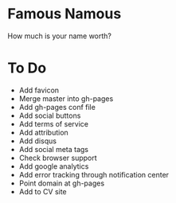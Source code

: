 Famous Namous
=============
How much is your name worth?

To Do
=====

* Add favicon
* Merge master into gh-pages
* Add gh-pages conf file
* Add social buttons
* Add terms of service
* Add attribution
* Add disqus
* Add social meta tags
* Check browser support
* Add google analytics
* Add error tracking through notification center
* Point domain at gh-pages
* Add to CV site